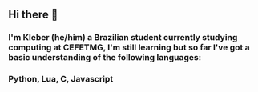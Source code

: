 ## Hi there 👋
### I'm Kleber (he/him) a Brazilian student currently studying computing at CEFETMG, I'm still learning but so far I've got a basic understanding of the following languages:
### Python, Lua, C, Javascript
